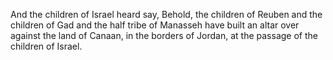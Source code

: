 And the children of Israel heard say, Behold, the children of Reuben and the children of Gad and the half tribe of Manasseh have built an altar over against the land of Canaan, in the borders of Jordan, at the passage of the children of Israel.
